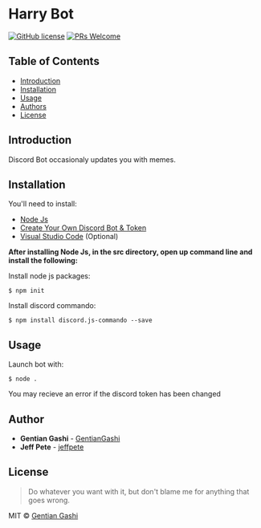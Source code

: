 # Harry Bot
[![GitHub license](https://img.shields.io/github/license/GentianGashi/Harry-Bot)](https://github.com/GentianGashi/Harry-Bot/blob/master/LICENSE) [![PRs Welcome](https://img.shields.io/badge/PRs-welcome-brightgreen.svg?style=flat-square)](http://makeapullrequest.com)

## Table of Contents
<!--ts-->
   * [Introduction](#introduction)  
   * [Installation](#installation)
   * [Usage](#usage)
   * [Authors](#author)  
   * [License](#license)  
<!--te-->

## Introduction
Discord Bot occasionaly updates you with memes.

## Installation
You'll need to install:
* [Node Js](https://nodejs.org/en/download/)
* [Create Your Own Discord Bot & Token](https://discord.com/developers/applications)
* [Visual Studio Code](https://code.visualstudio.com/download) (Optional)

**After installing Node Js, in the src directory, open up command line and install the following:**

Install node js packages:

    $ npm init
    
Install discord commando:

    $ npm install discord.js-commando --save

## Usage
Launch bot with:

    $ node .
 
 You may recieve an error if the discord token has been changed 

## Author
* **Gentian Gashi** - [GentianGashi](https://github.com/GentianGashi)
* **Jeff Pete** - [jeffpete](https://github.com/jeffpete)

## License
> Do whatever you want with it, but don't blame me for anything that goes wrong.

MIT © [Gentian Gashi](https://github.com/GentianGashi)
